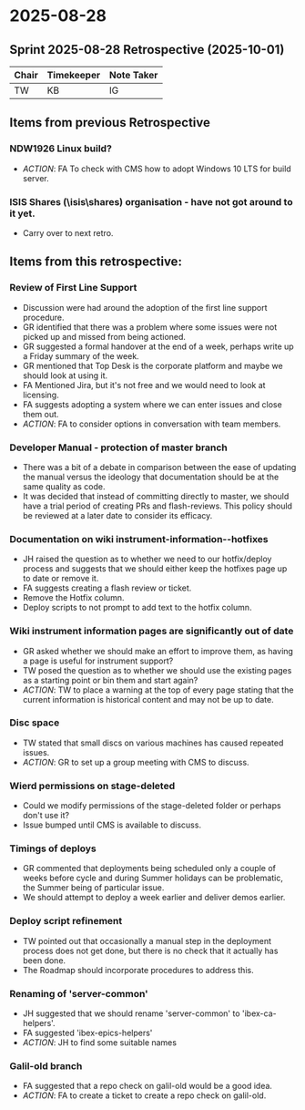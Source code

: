 # 2025-08-28

## Sprint 2025-08-28 Retrospective (2025-10-01)

| Chair | Timekeeper | Note Taker |
|-------|------------|------------|
| TW    | KB         | IG         |

## Items from previous Retrospective
### NDW1926 Linux build?
 - *ACTION*: FA To check with CMS how to adopt Windows 10 LTS for build server.

### ISIS Shares (\\isis\shares) organisation - have not got around to it yet. 
 - Carry over to next retro.
 
## Items from this retrospective:
###  Review of First Line Support
 - Discussion were had around the adoption of the first line support procedure. 
 - GR identified that there was a problem where some issues were not picked up and missed from being actioned.
 - GR suggested a formal handover at the end of a week, perhaps write up a Friday summary of the week.
 - GR mentioned that Top Desk is the corporate platform and maybe we should look at using it.
 - FA Mentioned Jira, but it's not free and we would need to look at licensing.
 - FA suggests adopting a system where we can enter issues and close them out.
 - *ACTION*: FA to consider options in conversation with team members.

### Developer Manual - protection of master branch
 - There was a bit of a debate in comparison between the ease of updating the manual versus the 
ideology that documentation should be at the same quality as code.
 - It was decided that instead of committing directly to master, we should have a trial period of 
creating PRs and flash-reviews. This policy should be reviewed at a later date to consider its efficacy.

### Documentation on wiki instrument-information--hotfixes
 - JH raised the question as to whether we need to our hotfix/deploy process and suggests that we
should either keep the hotfixes page up to date or remove it.
 - FA suggests creating a flash review or ticket.
 - Remove the Hotfix column.
 - Deploy scripts to not prompt to add text to the hotfix column.

### Wiki instrument information pages are significantly out of date
 - GR asked whether we should make an effort to improve them, as having a page is useful for instrument support?
 - TW posed the question as to whether we should use the existing pages as a starting point or bin them and start again?
 - *ACTION*: TW to place a warning at the top of every page stating that the current information is 
historical content and may not be up to date.

### Disc space
 - TW stated that small discs on various machines has caused repeated issues.
 - *ACTION*: GR to set up a group meeting with CMS to discuss.

### Wierd permissions on stage-deleted
 - Could we modify permissions of the stage-deleted folder or perhaps don't use it?
 - Issue bumped until CMS is available to discuss.

### Timings of deploys
 - GR commented that deployments being scheduled only a couple of weeks before cycle and during Summer holidays
can be problematic, the Summer being of particular issue.
 - We should attempt to deploy a week earlier and deliver demos earlier.

### Deploy script refinement
 - TW pointed out that occasionally a manual step in the deployment process does not get done, but 
there is no check that it actually has been done.
 - The Roadmap should incorporate procedures to address this.

### Renaming of 'server-common'
 - JH suggested that we should rename 'server-common' to 'ibex-ca-helpers'.
 - FA suggested 'ibex-epics-helpers'
 - *ACTION*: JH to find some suitable names

### Galil-old branch
 - FA suggested that a repo check on galil-old would be a good idea.
 - *ACTION*: FA to create a ticket to create a repo check on galil-old.

